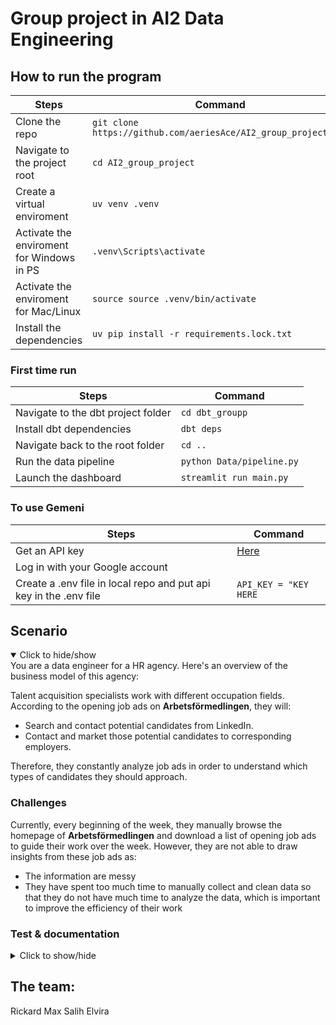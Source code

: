 # Group project in AI2 Data Engineering
## How to run the program
| Steps | Command |
| --- | --- |
| Clone the repo | `git clone https://github.com/aeriesAce/AI2_group_project.git` |
| Navigate to the project root | `cd AI2_group_project` |
| Create a virtual enviroment | `uv venv .venv` |
| Activate the enviroment for Windows in PS | `.venv\Scripts\activate` |
| Activate the enviroment for Mac/Linux | `source source .venv/bin/activate` |
| Install the dependencies | `uv pip install -r requirements.lock.txt` |

### First time run
| Steps | Command |
| --- | --- |
| Navigate to the dbt project folder | `cd dbt_groupp` |
| Install dbt dependencies | `dbt deps` |
| Navigate back to the root folder | `cd ..` |
| Run the data pipeline | `python Data/pipeline.py` |
| Launch the dashboard | `streamlit run main.py` |

### To use Gemeni
| Steps | Command |
| --- | --- |
| Get an API key | [Here](https://ai.google.dev/gemini-api/docs/api-key) |
| Log in with your Google account |  |
| Create a .env file in local repo and put api key in the .env file | `API_KEY = "KEY HERE` |

## Scenario
<details open>
<summary>Click to hide/show</summary>
You are a data engineer for a HR agency. 
Here's an overview of the business model of this agency:

Talent acquisition specialists work with different occupation fields. According to the opening job ads on
**Arbetsförmedlingen**, they will:
- Search and contact potential candidates from LinkedIn.
- Contact and market those potential candidates to corresponding employers.

Therefore, they constantly analyze job ads in order to understand which types of candidates they should
approach.

### Challenges
Currently, every beginning of the week, they manually browse the homepage of **Arbetsförmedlingen** and download a list of opening job ads to guide their work over the week. 
However,
they are not able to draw insights from these job ads as:
- The information are messy
- They have spent too much time to manually collect and clean data so that they do not have much time
to analyze the data, which is important to improve the efficiency of their work
</details>

### Test & documentation
<details>
<summary>Click to show/hide</summary>

### Implemented tests

#### Schema tests
- `not_null` on all dimensional tables
- `relationships`:
  - All foreign keys in `fct_job_ads` to reference their respective dimension table

#### Manual testing
- Additional data checks (nulls, value distributions, integrity) were manually tested and explored using `duckdb-ui`

### Documentation
- All models documented with `description` in `schema.yml`
- Column-level documentation in `fct_job_ads`
- Flow and Lineage docs:
[Flowchart](Lineage_Flowchart/flow_diagram.drawio.png)
[Lineage](Lineage_Flowchart/dbt-dag.png)
</details>

## The team:
Rickard
Max
Salih
Elvira
